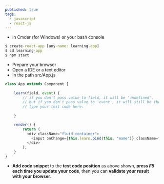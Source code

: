 ```yaml
---
published: true
tags:
  - javascript
  - react-js
---
```

* in Cmder (for Windows) or your bash console

```bat
$ create-react-app [any-name: learning-app]
$ cd learning-app
$ npm start
```

* Prepare your browser
* Open a IDE or a text editor
* In the path src/App.js

```javascript
class App extends Component {
	
	learn(field, event) {
		// if you don't pass value to field, it will be 'undefined',
		// but if you don't pass value to 'event', it will still be there
		// type your test code here:
		
	}

	render() {
		return (
		  <div className="fluid-container">
			<input onChange={this.learn.bind(this, "name")} className="form-control" type="text" placeholder="Name" /><br />
		  </div>
		);
	}
}
```


* **Add code snippet** to the **test code position** as above shown, **press *F5* each time you update your code**, then you can **validate your result with your browser**.

<br />
<br />
